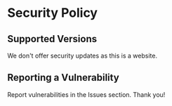 # Security Policy

## Supported Versions

We don't offer security updates as this is a website.

## Reporting a Vulnerability

Report vulnerabilities in the Issues section. Thank you!
